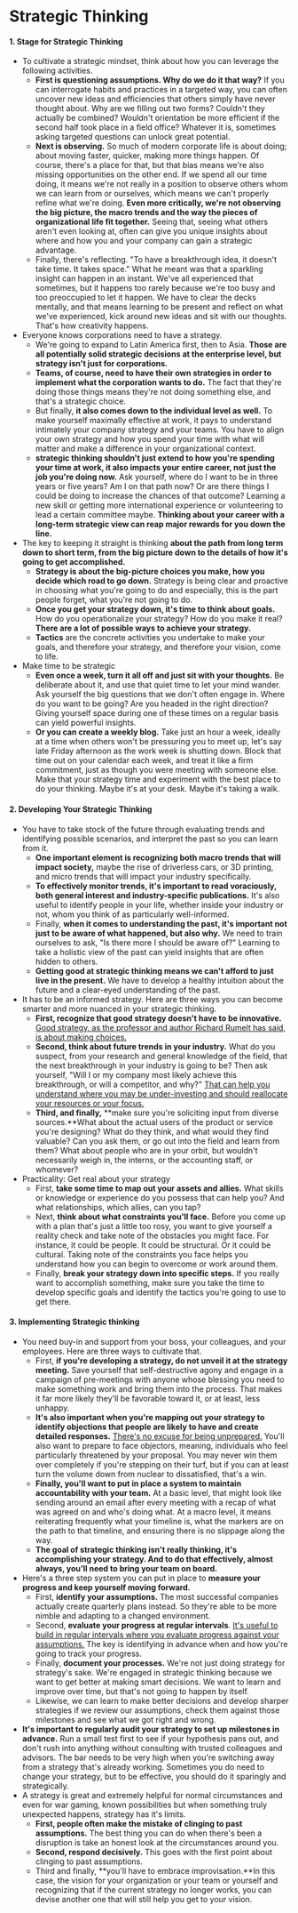 # Strategic Thinking 

#### 1. Stage for Strategic Thinking 

* To cultivate a strategic mindset, think about how you can leverage the following activities. 
  * **First is questioning assumptions. Why do we do it that way?** If you can interrogate habits and practices in a targeted way, you can often uncover new ideas and efficiencies that others simply have never thought about. Why are we filling out two forms? Couldn't they actually be combined? Wouldn't orientation be more efficient if the second half took place in a field office? Whatever it is, sometimes asking targeted questions can unlock great potential. 
  * **Next is observing.** So much of modern corporate life is about doing; about moving faster, quicker, making more things happen. Of course, there's a place for that, but that bias means we're also missing opportunities on the other end. If we spend all our time doing, it means we're not really in a position to observe others whom we can learn from or ourselves, which means we can't properly refine what we're doing. **Even more critically, we're not observing the big picture, the macro trends and the way the pieces of organizational life fit together.** Seeing that, seeing what others aren't even looking at, often can give you unique insights about where and how you and your company can gain a strategic advantage.
  * Finally, there's reflecting. "To have a breakthrough idea, it doesn't take time. It takes space." What he meant was that a sparkling insight can happen in an instant. We've all experienced that sometimes, but it happens too rarely because we're too busy and too preoccupied to let it happen. We have to clear the decks mentally, and that means learning to be present and reflect on what we've experienced, kick around new ideas and sit with our thoughts. That's how creativity happens. 
* Everyone knows corporations need to have a strategy. 
  * We're going to expand to Latin America first, then to Asia. **Those are all potentially solid strategic decisions at the enterprise level, but strategy isn't just for corporations.**
  * **Teams, of course, need to have their own strategies in order to implement what the corporation wants to do.** The fact that they're doing those things means they're not doing something else, and that's a strategic choice. 
  * But finally, **it also comes down to the individual level as well.** To make yourself maximally effective at work, it pays to understand intimately your company strategy and your teams. You have to align your own strategy and how you spend your time with what will matter and make a difference in your organizational context. 
  * **strategic thinking shouldn't just extend to how you're spending your time at work, it also impacts your entire career, not just the job you're doing now.** Ask yourself, where do I want to be in three years or five years? Am I on that path now? Or are there things I could be doing to increase the chances of that outcome? Learning a new skill or getting more international experience or volunteering to lead a certain committee maybe. **Thinking about your career with a long-term strategic view can reap major rewards for you down the line.**
* The key to keeping it straight is thinking **about the path from long term down to short term, from the big picture down to the details of how it's going to get accomplished.** 
  * **Strategy is about the big-picture choices you make, how you decide which road to go down.** Strategy is being clear and proactive in choosing what you're going to do and especially, this is the part people forget, what you're not going to do. 
  * **Once you get your strategy down, it's time to think about goals.** How do you operationalize your strategy? How do you make it real? **There are a lot of possible ways to achieve your strategy.** 
  * **Tactics** are the concrete activities you undertake to make your goals, and therefore your strategy, and therefore your vision, come to life. 
* Make time to be strategic
  * **Even once a week, turn it all off and just sit with your thoughts.** Be deliberate about it, and use that quiet time to let your mind wander. Ask yourself the big questions that we don't often engage in. Where do you want to be going? Are you headed in the right direction? Giving yourself space during one of these times on a regular basis can yield powerful insights. 
  * **Or you can create a weekly blog.** Take just an hour a week, ideally at a time when others won't be pressuring you to meet up, let's say late Friday afternoon as the work week is shutting down. Block that time out on your calendar each week, and treat it like a firm commitment, just as though you were meeting with someone else. Make that your strategy time and experiment with the best place to do your thinking. Maybe it's at your desk. Maybe it's taking a walk. 

#### 2. Developing Your Strategic Thinking 

* You have to take stock of the future through evaluating trends and identifying possible scenarios, and interpret the past so you can learn from it. 
  * **One important element is recognizing both macro trends that will impact society,** maybe the rise of driverless cars, or 3D printing, and micro trends that will impact your industry specifically.
  * **To effectively monitor trends, it's important to read voraciously, both general interest and industry-specific publications.** It's also useful to identify people in your life, whether inside your industry or not, whom you think of as particularly well-informed. 
  * Finally, **when it comes to understanding the past, it's important not just to be aware of what happened, but also why.** We need to train ourselves to ask, "Is there more I should be aware of?" Learning to take a holistic view of the past can yield insights that are often hidden to others. 
  * **Getting good at strategic thinking means we can't afford to just live in the present.** We have to develop a healthy intuition about the future and a clear-eyed understanding of the past.
* It has to be an informed strategy. Here are three ways you can become smarter and more nuanced in your strategic thinking. 
  * **First, recognize that good strategy doesn't have to be innovative.** <u>Good strategy, as the professor and author Richard Rumelt has said, is about making choices.</u> 
  * **Second, think about future trends in your industry.** What do you suspect, from your research and general knowledge of the field, that the next breakthrough in your industry is going to be? Then ask yourself, "Will I or my company most likely achieve this breakthrough, or will a competitor, and why?" <u>That can help you understand where you may be under-investing and should reallocate your resources or your focus.</u>
  * **Third, and finally,** **make sure you're soliciting input from diverse sources.**What about the actual users of the product or service you're designing? What do they think, and what would they find valuable? Can you ask them, or go out into the field and learn from them? What about people who are in your orbit, but wouldn't necessarily weigh in, the interns, or the accounting staff, or whomever? 
* Practicality: Get real about your strategy
  * First, **take some time to map out your assets and allies.** What skills or knowledge or experience do you possess that can help you? And what relationships, which allies, can you tap? 
  * Next, **think about what constraints you'll face.** Before you come up with a plan that's just a little too rosy, you want to give yourself a reality check and take note of the obstacles you might face. For instance, it could be people. It could be structural. Or it could be cultural. Taking note of the constraints you face helps you understand how you can begin to overcome or work around them.
  * Finally, **break your strategy down into specific steps.** If you really want to accomplish something, make sure you take the time to develop specific goals and identify the tactics you're going to use to get there. 

#### 3. Implementing Strategic thinking 

* You need buy-in and support from your boss, your colleagues, and your employees. Here are three ways to cultivate that. 
  * First, **if you're developing a strategy, do not unveil it at the strategy meeting.**  Save yourself that self-destructive agony and engage in a campaign of pre-meetings with anyone whose blessing you need to make something work and bring them into the process. That makes it far more likely they'll be favorable toward it, or at least, less unhappy. 
  * **It's also important when you're mapping out your strategy to identify objections that people are likely to have and create detailed responses.** <u>There's no excuse for being unprepared.</u> You'll also want to prepare to face objectors, meaning, individuals who feel particularly threatened by your proposal. You may never win them over completely if you're stepping on their turf, but if you can at least turn the volume down from nuclear to dissatisfied, that's a win. 
  * **Finally, you'll want to put in place a system to maintain accountability with your team.** At a basic level, that might look like sending around an email after every meeting with a recap of what was agreed on and who's doing what. At a macro level, it means reiterating frequently what your timeline is, what the markers are on the path to that timeline, and ensuring there is no slippage along the way. 
  * **The goal of strategic thinking isn't really thinking, it's accomplishing your strategy. And to do that effectively, almost always, you'll need to bring your team on board.**
* Here's a three step system you can put in place to **measure your progress and keep yourself moving forward.**
  * First, **identify your assumptions.** The most successful companies actually create quarterly plans instead. So they're able to be more nimble and adapting to a changed environment. 
  *  Second, **evaluate your progress at regular intervals**. <u>It's useful to build in regular intervals where you evaluate progress against your assumptions.</u> The key is identifying in advance when and how you're going to track your progress. 
  * Finally, **document your processes.** We're not just doing strategy for strategy's sake. We're engaged in strategic thinking because we want to get better at making smart decisions. We want to learn and improve over time, but that's not going to happen by itself.  
  * Likewise, we can learn to make better decisions and develop sharper strategies if we review our assumptions, check them against those milestones and see what we got right and wrong. 
* **It's important to regularly audit your strategy to set up milestones in advance.** Run a small test first to see if your hypothesis pans out, and don't rush into anything without consulting with trusted colleagues and advisors. The bar needs to be very high when you're switching away from a strategy that's already working. Sometimes you do need to change your strategy, but to be effective, you should do it sparingly and strategically.
* A strategy is great and extremely helpful for normal circumstances and even for war gaming, known possibilities but when something truly unexpected happens, strategy has it's limits. 
  * **First, people often make the mistake of clinging to past assumptions.** The best thing you can do when there's been a disruption is take an honest look at the circumstances around you. 
  * **Second, respond decisively.** This goes with the first point about clinging to past assumptions. 
  * Third and finally, **you'll have to embrace improvisation.**In this case, the vision for your organization or your team or yourself and recognizing that if the current strategy no longer works, you can devise another one that will still help you get to your vision. 